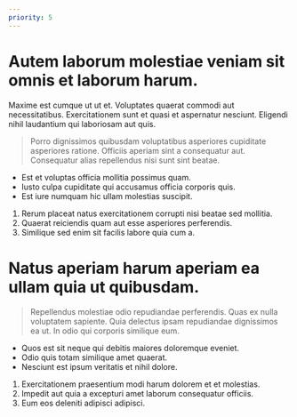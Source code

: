 ```yaml
---
priority: 5
---
```


Autem laborum molestiae veniam sit omnis et laborum harum.
==========================================================

Maxime est cumque ut ut et. Voluptates quaerat commodi aut necessitatibus. Exercitationem sunt et quasi et aspernatur nesciunt. Eligendi nihil laudantium qui laboriosam aut quis.

>  Porro dignissimos quibusdam voluptatibus asperiores cupiditate asperiores ratione. Officiis aperiam sint a consequatur aut. Consequatur alias repellendus nisi sunt sint beatae.

* Est et voluptas officia mollitia possimus quam.
* Iusto culpa cupiditate qui accusamus officia corporis quis.
* Est iure numquam hic ullam molestias suscipit.

1. Rerum placeat natus exercitationem corrupti nisi beatae sed mollitia.
2. Quaerat reiciendis quam aut esse asperiores perferendis.
3. Similique sed enim sit facilis labore quia cum a.

Natus aperiam harum aperiam ea ullam quia ut quibusdam.
=======================================================

>  Repellendus molestiae odio repudiandae perferendis. Quas ex nulla voluptatem sapiente. Quia delectus ipsam repudiandae dignissimos ea ut. In odio qui corporis similique eum.

* Quos est sit neque qui debitis maiores doloremque eveniet.
* Odio quis totam similique amet quaerat.
* Nesciunt est ipsum veritatis et nihil dolore.

1. Exercitationem praesentium modi harum dolorem et et molestias.
2. Impedit aut quia a excepturi amet laborum consequatur officiis.
3. Eum eos deleniti adipisci adipisci.